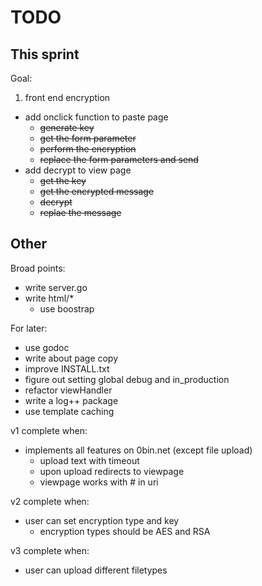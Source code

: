 # TODO

## This sprint

Goal:

1) front end encryption
  - add onclick function to paste page
    - ~~generate key~~
    - ~~get the form parameter~~
    - ~~perform the encryption~~
    - ~~replace the form parameters and send~~
  - add decrypt to view page
    - ~~get the key~~
    - ~~get the encrypted message~~
    - ~~decrypt~~
    - ~~replae the message~~

## Other
Broad points:

- write server.go
- write html/\*
    - use boostrap

For later:

- use godoc
- write about page copy 
- improve INSTALL.txt
- figure out setting global debug and in\_production
- refactor viewHandler
- write a log++ package
- use template caching

v1 complete when:

- implements all features on 0bin.net (except file upload)
  - upload text with timeout
  - upon upload redirects to viewpage
  - viewpage works with # in uri

v2 complete when:

- user can set encryption type and key
  - encryption types should be AES and RSA


v3 complete when:

- user can upload different filetypes
